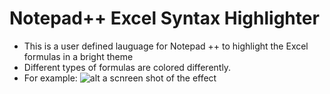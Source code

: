# Notepad++ Excel Syntax Highlighter
- This is a user defined lauguage for Notepad ++ to highlight the Excel formulas in a bright theme
- Different types of formulas are colored differently.
- For example:
![alt a scnreen shot of the effect](https://i.ibb.co/YW7GqZt/Snipaste-2023-02-07-22-27-18.png)
